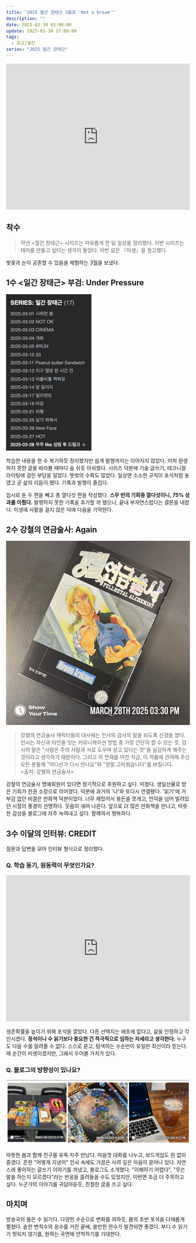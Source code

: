 ```yaml
---
title: "2025 월간 장태근 3월호 'Not a Dream'"
description: ""
date: 2025-03-30 03:00:00
update: 2025-03-30 17:00:00
tags:
  - 회고/월간
series: "2025 월간 장태근"
---
```


<iframe width="100%" height="400" src="https://www.youtube.com/embed/EOEOe_2C6ZQ?si=pf2qwQ577b1pk4qR" title="YouTube video player" frameborder="0" allow="accelerometer; autoplay; clipboard-write; encrypted-media; gyroscope; picture-in-picture; web-share" referrerpolicy="strict-origin-when-cross-origin" allowfullscreen></iframe>

## 착수

> 작년 <월간 장태근> 시리즈는 자유롭게 한 달 일상을 정리했다. 이번 시리즈는 테마를 만들고 싶다는 생각이 들었다. 이번 글은 『미생』을 참고했다.

벚꽃과 눈이 공존할 수 있음을 체험하는 3월을 보냈다.

## 1수 <일간 장태근> 부검: Under Pressure

![3월 일간 장태근 결과 <출처: 장태근블로그>](results-of-the-daily-series-in-march.png)

학습한 내용을 한 수 복기하듯 정리했지만 쉽게 발행까지는 이어지지 않았다. 미처 완생 하지 못한 글을 바라볼 때마다 숨 쉬듯 아쉬웠다.
시리즈 덕분에 기술 글쓰기, 테크니컬 라이팅에 걸린 부담을 덜었다. 뜻밖의 수확도 많았다. 일상엔 소소한 규칙이 포석처럼 놓였고 곧 삶의 리듬이 됐다. 기록과 발행이 즐겁다.

임시로 둔 두 편을 빼고 총 열다섯 편을 작성했다. **스무 번의 기회중 열다섯이니, 75% 성과를 이뤘다.** 발행하지 못한 기록을 추가할 까 했으나, 끝내 부자연스럽다는 결론을 내렸다.
미생에 사활을 걸지 않은 덕에 다음을 기약한다.

## 2수 강철의 연금술사: Again

![강철의 연금 술사 <출처: 장태근블로그>](fullmetal-alchemist.JPG)

> 강철의 연금술사 캐릭터들의 대사에는 인사와 감사의 말을 되도록 신경을 썼다. 인사는 자신과 타인을 잇는 커뮤니케이션 방법 중 가장 간단히 할 수 있는 것. 
> 감사의 말은 "사람은 주의 사람과 서로 도우며 살고 있다는 것"을 실감하게 해주는 것이라고 생각하기 때문이다. 그리고 이 연재를 마친 지금, 이 작품에 관여해 주신 모든 분들께 
> "어디선가 다시 만나요"와 "정말 고마웠습니다"를 바칩니다.
> <br>
> <출처: 강철의 연금술사>

강철의 연금술사 명예회원이 있다면 정기적으로 후원하고 싶다. 미쳤다. 생일선물로 받은 기회가 전권 소장으로 이어졌다. 덕분에 과거의 '나'와 또다시 연결됐다. 
'읽기'에 거부감 없던 비결은 만화책 덕분이었다. 너무 재밌어서 용돈을 쪼개고, 언덕을 넘어 빌려있던 시절의 풍경이 선명하다. 웃음이 새어 나온다. 
앞으로 더 많은 만화책을 만나고, 따뜻한 감상을 블로그에 자주 녹여내고 싶다. 함께여서 행복하다.

## 3수 이달의 인터뷰: CREDIT

질문과 답변을 모아 인터뷰 형식으로 정리했다. 

### Q. 학습 동기, 원동력이 무엇인가요?

<iframe width="100%" height="400" src="https://www.youtube.com/embed/o5BtIoHwB7k?si=qw5f-7yR3g_wB8FS&amp;start=982" title="YouTube video player" frameborder="0" allow="accelerometer; autoplay; clipboard-write; encrypted-media; gyroscope; picture-in-picture; web-share" referrerpolicy="strict-origin-when-cross-origin" allowfullscreen></iframe>

생존확률을 높이기 위해 포석을 깔았다. 다른 선택지는 애초에 없다고, 삶을 인정하고 각인시켰다. **정석이나 수 읽기보다 중요한 건 적극적으로 임하는 자세라고 생각한다.** 
누구도 다음 수를 알려줄 수 없다. 스스로 묻고, 탐색하는 수순만이 유일한 최선이라 믿는다. 매 순간이 미생이겠지만, 그래서 두어볼 가치가 있다.

### Q. 블로그의 방향성이 있나요?

![나는 행복합니다 <출처: 장태근블로그>](boardgames-in-march.png)

따뜻한 봄과 함께 친구를 유독 자주 만났다. 마음껏 대화를 나누고, 보드게임도 원 없이 즐겼다. 흔한 "어떻게 지냈어" 인사 속에도 가끔은 사려 깊은 마음이 묻어나 있다.
자연스레 좋아하는 글쓰기 이야기를 꺼냈고, 블로그도 소개했다. "이해하기 어렵다", "무슨 말을 하는지 모르겠다"라는 반응을 흘려들을 수도 있었지만, 이번엔 조금 더 주목하고 싶다.
누군가의 이야기를 귀담아듣듯, 친절한 글을 쓰고 싶다.

## 마치며

방송국의 봄은 수 읽기다. 다양한 수순으로 변화를 꾀하듯, 봄의 초반 포석을 다채롭게 펼쳤다. 숱한 변칙수와 응수를 거친 끝에, 쓸만한 한수가 발견되면 좋겠다. 
부디 수 읽기가 헛되지 않기를, 원하는 국면에 안착하기를 기대한다.
